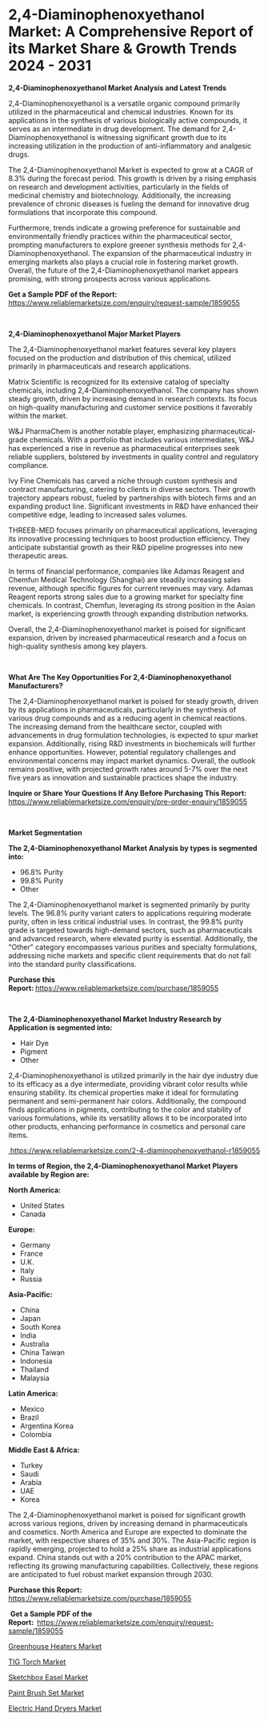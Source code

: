 <p><h1>2,4-Diaminophenoxyethanol Market: A Comprehensive Report of its Market Share & Growth Trends 2024 - 2031</h1></p><p><strong>2,4-Diaminophenoxyethanol Market Analysis and Latest Trends</strong></p>
<p><p>2,4-Diaminophenoxyethanol is a versatile organic compound primarily utilized in the pharmaceutical and chemical industries. Known for its applications in the synthesis of various biologically active compounds, it serves as an intermediate in drug development. The demand for 2,4-Diaminophenoxyethanol is witnessing significant growth due to its increasing utilization in the production of anti-inflammatory and analgesic drugs.</p><p>The 2,4-Diaminophenoxyethanol Market is expected to grow at a CAGR of 8.3% during the forecast period. This growth is driven by a rising emphasis on research and development activities, particularly in the fields of medicinal chemistry and biotechnology. Additionally, the increasing prevalence of chronic diseases is fueling the demand for innovative drug formulations that incorporate this compound.</p><p>Furthermore, trends indicate a growing preference for sustainable and environmentally friendly practices within the pharmaceutical sector, prompting manufacturers to explore greener synthesis methods for 2,4-Diaminophenoxyethanol. The expansion of the pharmaceutical industry in emerging markets also plays a crucial role in fostering market growth. Overall, the future of the 2,4-Diaminophenoxyethanol market appears promising, with strong prospects across various applications.</p></p>
<p><strong>Get a Sample PDF of the Report:&nbsp;</strong> <a href="https://www.reliablemarketsize.com/enquiry/request-sample/1859055?utm_campaign=1550&utm_medium=2&utm_source=Github&utm_content=ia&utm_term=20102024&utm_id=24-diaminophenoxyethanol">https://www.reliablemarketsize.com/enquiry/request-sample/1859055</a></p>
<p>&nbsp;</p>
<p><strong>2,4-Diaminophenoxyethanol Major Market Players</strong></p>
<p><p>The 2,4-Diaminophenoxyethanol market features several key players focused on the production and distribution of this chemical, utilized primarily in pharmaceuticals and research applications. </p><p>Matrix Scientific is recognized for its extensive catalog of specialty chemicals, including 2,4-Diaminophenoxyethanol. The company has shown steady growth, driven by increasing demand in research contexts. Its focus on high-quality manufacturing and customer service positions it favorably within the market.</p><p>W&J PharmaChem is another notable player, emphasizing pharmaceutical-grade chemicals. With a portfolio that includes various intermediates, W&J has experienced a rise in revenue as pharmaceutical enterprises seek reliable suppliers, bolstered by investments in quality control and regulatory compliance.</p><p>Ivy Fine Chemicals has carved a niche through custom synthesis and contract manufacturing, catering to clients in diverse sectors. Their growth trajectory appears robust, fueled by partnerships with biotech firms and an expanding product line. Significant investments in R&D have enhanced their competitive edge, leading to increased sales volumes.</p><p>THREEB-MED focuses primarily on pharmaceutical applications, leveraging its innovative processing techniques to boost production efficiency. They anticipate substantial growth as their R&D pipeline progresses into new therapeutic areas.</p><p>In terms of financial performance, companies like Adamas Reagent and Chemfun Medical Technology (Shanghai) are steadily increasing sales revenue, although specific figures for current revenues may vary. Adamas Reagent reports strong sales due to a growing market for specialty fine chemicals. In contrast, Chemfun, leveraging its strong position in the Asian market, is experiencing growth through expanding distribution networks.</p><p>Overall, the 2,4-Diaminophenoxyethanol market is poised for significant expansion, driven by increased pharmaceutical research and a focus on high-quality synthesis among key players.</p></p>
<p>&nbsp;</p>
<p><strong>What Are The Key Opportunities For 2,4-Diaminophenoxyethanol Manufacturers?</strong></p>
<p><p>The 2,4-Diaminophenoxyethanol market is poised for steady growth, driven by its applications in pharmaceuticals, particularly in the synthesis of various drug compounds and as a reducing agent in chemical reactions. The increasing demand from the healthcare sector, coupled with advancements in drug formulation technologies, is expected to spur market expansion. Additionally, rising R&D investments in biochemicals will further enhance opportunities. However, potential regulatory challenges and environmental concerns may impact market dynamics. Overall, the outlook remains positive, with projected growth rates around 5-7% over the next five years as innovation and sustainable practices shape the industry.</p></p>
<p><strong>Inquire or Share Your Questions If Any Before Purchasing This Report:</strong> <a href="https://www.reliablemarketsize.com/enquiry/pre-order-enquiry/1859055?utm_campaign=1550&utm_medium=2&utm_source=Github&utm_content=ia&utm_term=20102024&utm_id=24-diaminophenoxyethanol">https://www.reliablemarketsize.com/enquiry/pre-order-enquiry/1859055</a></p>
<p>&nbsp;</p>
<p><strong>Market Segmentation</strong></p>
<p><strong>The 2,4-Diaminophenoxyethanol Market Analysis by types is segmented into:</strong></p>
<p><ul><li>96.8% Purity</li><li>99.8% Purity</li><li>Other</li></ul></p>
<p><p>The 2,4-Diaminophenoxyethanol market is segmented primarily by purity levels. The 96.8% purity variant caters to applications requiring moderate purity, often in less critical industrial uses. In contrast, the 99.8% purity grade is targeted towards high-demand sectors, such as pharmaceuticals and advanced research, where elevated purity is essential. Additionally, the "Other" category encompasses various purities and specialty formulations, addressing niche markets and specific client requirements that do not fall into the standard purity classifications.</p></p>
<p><strong>Purchase this Report:&nbsp;</strong><a href="https://www.reliablemarketsize.com/purchase/1859055?utm_campaign=1550&utm_medium=2&utm_source=Github&utm_content=ia&utm_term=20102024&utm_id=24-diaminophenoxyethanol">https://www.reliablemarketsize.com/purchase/1859055</a></p>
<p>&nbsp;</p>
<p><strong>The 2,4-Diaminophenoxyethanol Market Industry Research by Application is segmented into:</strong></p>
<p><ul><li>Hair Dye</li><li>Pigment</li><li>Other</li></ul></p>
<p><p>2,4-Diaminophenoxyethanol is utilized primarily in the hair dye industry due to its efficacy as a dye intermediate, providing vibrant color results while ensuring stability. Its chemical properties make it ideal for formulating permanent and semi-permanent hair colors. Additionally, the compound finds applications in pigments, contributing to the color and stability of various formulations, while its versatility allows it to be incorporated into other products, enhancing performance in cosmetics and personal care items.</p></p>
<p><a href="https://www.reliablemarketsize.com/2-4-diaminophenoxyethanol-r1859055?utm_campaign=1550&utm_medium=2&utm_source=Github&utm_content=ia&utm_term=20102024&utm_id=24-diaminophenoxyethanol">&nbsp;https://www.reliablemarketsize.com/2-4-diaminophenoxyethanol-r1859055</a></p>
<p><strong>In terms of Region, the 2,4-Diaminophenoxyethanol Market Players available by Region are:</strong></p>
<p>
    <p> <strong> North America: </strong>
        <ul>
            <li>United States</li>
            <li>Canada</li>
        </ul>
        </p> 
    <p> <strong> Europe: </strong>
        <ul>
            <li>Germany</li>
            <li>France</li>
            <li>U.K.</li>
            <li>Italy</li>
            <li>Russia</li>
        </ul>
        </p> 
    <p> <strong> Asia-Pacific: </strong>
        <ul>
            <li>China</li>
            <li>Japan</li>
            <li>South Korea</li>
            <li>India</li>
            <li>Australia</li>
            <li>China Taiwan</li>
            <li>Indonesia</li>
            <li>Thailand</li>
            <li>Malaysia</li>
        </ul>
        </p> 
    <p> <strong> Latin America: </strong>
        <ul>
            <li>Mexico</li>
            <li>Brazil</li>
            <li>Argentina Korea</li>
            <li>Colombia</li>
        </ul>
        </p> 
    <p> <strong> Middle East & Africa: </strong>
        <ul>
            <li>Turkey</li>
            <li>Saudi</li>
            <li>Arabia</li>
            <li>UAE</li>
            <li>Korea</li>
        </ul>
    </p>
    </p>
<p><p>The 2,4-Diaminophenoxyethanol market is poised for significant growth across various regions, driven by increasing demand in pharmaceuticals and cosmetics. North America and Europe are expected to dominate the market, with respective shares of 35% and 30%. The Asia-Pacific region is rapidly emerging, projected to hold a 25% share as industrial applications expand. China stands out with a 20% contribution to the APAC market, reflecting its growing manufacturing capabilities. Collectively, these regions are anticipated to fuel robust market expansion through 2030.</p></p>
<p><strong>Purchase this Report: </strong><a href="https://www.reliablemarketsize.com/purchase/1859055?utm_campaign=1550&utm_medium=2&utm_source=Github&utm_content=ia&utm_term=20102024&utm_id=24-diaminophenoxyethanol">https://www.reliablemarketsize.com/purchase/1859055</a></p>
<p>&nbsp;<strong>Get a Sample PDF of the Report:&nbsp;&nbsp;</strong><a href="https://www.reliablemarketsize.com/enquiry/request-sample/1859055?utm_campaign=1550&utm_medium=2&utm_source=Github&utm_content=ia&utm_term=20102024&utm_id=24-diaminophenoxyethanol">https://www.reliablemarketsize.com/enquiry/request-sample/1859055</a></p>
<p><strong></strong></p>
<p><p><a href="https://issuu.com/reportprime-2/docs/greenhouse-heaters-market-size-2030_5f915dfad300f6?utm_campaign=1550&utm_medium=2&utm_source=Github&utm_content=ia&utm_term=20102024&utm_id=24-diaminophenoxyethanol">Greenhouse Heaters Market</a></p><p><a href="https://issuu.com/reportprime-2/docs/tig-torch-market-size-2030.pptx_81c64b202c4dc2?utm_campaign=1550&utm_medium=2&utm_source=Github&utm_content=ia&utm_term=20102024&utm_id=24-diaminophenoxyethanol">TIG Torch Market</a></p><p><a href="https://www.linkedin.com/pulse/global-sketchbox-easel-market-share-growth-opportunities-growing-u9n0f?utm_campaign=1550&utm_medium=2&utm_source=Github&utm_content=ia&utm_term=20102024&utm_id=24-diaminophenoxyethanol">Sketchbox Easel Market</a></p><p><a href="https://www.linkedin.com/pulse/trends-global-paint-brush-set-market-forecast-analysis-2024-ob2df?utm_campaign=1550&utm_medium=2&utm_source=Github&utm_content=ia&utm_term=20102024&utm_id=24-diaminophenoxyethanol">Paint Brush Set Market</a></p><p><a href="https://www.linkedin.com/pulse/future-trends-global-electric-hand-dryers-market-insights-suqjf?utm_campaign=1550&utm_medium=2&utm_source=Github&utm_content=ia&utm_term=20102024&utm_id=24-diaminophenoxyethanol">Electric Hand Dryers Market</a></p></p>